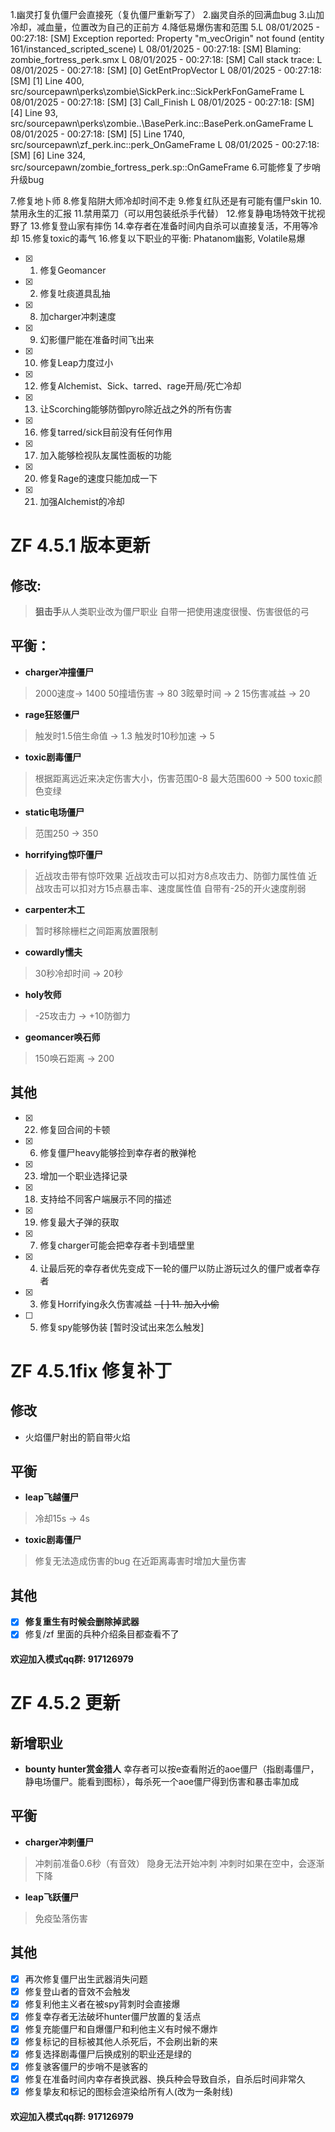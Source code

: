 1.幽灵打复仇僵尸会直接死（复仇僵尸重新写了）
2.幽灵自杀的回满血bug
3.山加冷却，减血量，位置改为自己的正前方
4.降低易爆伤害和范围
5.L 08/01/2025 - 00:27:18: [SM] Exception reported: Property "m_vecOrigin" not found (entity 161/instanced_scripted_scene)
L 08/01/2025 - 00:27:18: [SM] Blaming: zombie_fortress_perk.smx
L 08/01/2025 - 00:27:18: [SM] Call stack trace:
L 08/01/2025 - 00:27:18: [SM]   [0] GetEntPropVector
L 08/01/2025 - 00:27:18: [SM]   [1] Line 400, src/sourcepawn\perks\zombie\SickPerk.inc::SickPerkFonGameFrame
L 08/01/2025 - 00:27:18: [SM]   [3] Call_Finish
L 08/01/2025 - 00:27:18: [SM]   [4] Line 93, src/sourcepawn\perks\zombie\..\BasePerk.inc::BasePerk.onGameFrame
L 08/01/2025 - 00:27:18: [SM]   [5] Line 1740, src/sourcepawn\zf_perk.inc::perk_OnGameFrame
L 08/01/2025 - 00:27:18: [SM]   [6] Line 324, src/sourcepawn/zombie_fortress_perk.sp::OnGameFrame
6.可能修复了步哨升级bug

7.修复地卜师
8.修复陷阱大师冷却时间不走
9.修复红队还是有可能有僵尸skin
10.禁用永生的汇报
11.禁用菜刀（可以用包装纸杀手代替）
12.修复静电场特效干扰视野了
13.修复登山家有摔伤
14.幸存者在准备时间内自杀可以直接复活，不用等冷却
15.修复toxic的毒气
16.修复以下职业的平衡: Phatanom幽影, Volatile易爆


- [x] 1. 修复Geomancer
- [x] 2. 修复吐痰道具乱抽

- [x] 8. 加charger冲刺速度
- [x] 9. 幻影僵尸能在准备时间飞出来
- [x] 10. 修复Leap力度过小
- [x] 12. 修复Alchemist、Sick、tarred、rage开局/死亡冷却
- [x] 13. 让Scorching能够防御pyro除近战之外的所有伤害

- [x] 16. 修复tarred/sick目前没有任何作用
- [x] 17. 加入能够检视队友属性面板的功能

- [x] 20. 修复Rage的速度只能加成一下
- [x] 21. 加强Alchemist的冷却

# ZF 4.5.1 版本更新
## 修改:
> **狙击手**从人类职业改为僵尸职业
> 自带一把使用速度很慢、伤害很低的弓

## 平衡：
- **charger冲撞僵尸**
> 2000速度-> 1400
> 50撞墙伤害 -> 80
> 3眩晕时间 -> 2
> 15伤害减益 -> 20
- **rage狂怒僵尸**
> 触发时1.5倍生命值 -> 1.3
> 触发时10秒加速 -> 5
- **toxic剧毒僵尸**
> 根据距离远近来决定伤害大小，伤害范围0-8
> 最大范围600 -> 500
> toxic颜色变绿
- **static电场僵尸**
> 范围250 -> 350
- **horrifying惊吓僵尸**
> 近战攻击带有惊吓效果
> 近战攻击可以扣对方8点攻击力、防御力属性值
> 近战攻击可以扣对方15点暴击率、速度属性值
> 自带有-25的开火速度削弱
- **carpenter木工**
> 暂时移除栅栏之间距离放置限制
- **cowardly懦夫**
> 30秒冷却时间 -> 20秒
- **holy牧师**
> -25攻击力 -> +10防御力
- **geomancer唤石师**
> 150唤石距离 -> 200



## 其他
- [x] 22. 修复回合间的卡顿
- [x] 6. 修复僵尸heavy能够捡到幸存者的散弹枪
- [x] 23. 增加一个职业选择记录
- [x] 18. 支持给不同客户端展示不同的描述
- [x] 19. 修复最大子弹的获取
- [x] 7. 修复charger可能会把幸存者卡到墙壁里
- [x] 4. 让最后死的幸存者优先变成下一轮的僵尸以防止游玩过久的僵尸或者幸存者
- [x] 3. 修复Horrifying永久伤害减益
~~- [ ] 11. 加入小偷~~
- [ ] 5. 修复spy能够伪装 [暂时没试出来怎么触发]

# ZF 4.5.1fix 修复补丁
## 修改
- 火焰僵尸射出的箭自带火焰

## 平衡
- **leap飞越僵尸**
> 冷却15s -> 4s
- **toxic剧毒僵尸**
> 修复无法造成伤害的bug
> 在近距离毒害时增加大量伤害

## 其他
- [x] **修复重生有时候会删除掉武器**
- [x] 修复/zf 里面的兵种介绍条目都查看不了

#### 欢迎加入模式qq群: 917126979 


# ZF 4.5.2 更新

## 新增职业
- **bounty hunter赏金猎人**
幸存者可以按e查看附近的aoe僵尸（指剧毒僵尸，静电场僵尸。能看到图标），每杀死一个aoe僵尸得到伤害和暴击率加成

## 平衡
- **charger冲刺僵尸**
> 冲刺前准备0.6秒（有音效）
> 隐身无法开始冲刺
> 冲刺时如果在空中，会逐渐下降

- **leap飞跃僵尸**
> 免疫坠落伤害

## 其他
- [x] 再次修复僵尸出生武器消失问题 
- [x] 修复登山者的音效不会触发 
- [x] 修复利他主义者在被spy背刺时会直接爆 
- [x] 修复幸存者无法破坏hunter僵尸放置的复活点 
- [x] 修复充能僵尸和自爆僵尸和利他主义有时候不爆炸
- [x] 修复标记的目标被其他人杀死后，不会刷出新的来 
- [x] 修复选择剧毒僵尸后换成别的职业还是绿的 
- [x] 修复骇客僵尸的步哨不是骇客的 
- [x] 修复在准备时间内幸存者换武器、换兵种会导致自杀，自杀后时间非常久 
- [x] 修复挚友和标记的图标会渲染给所有人(改为一条射线) 

#### 欢迎加入模式qq群: 917126979 
